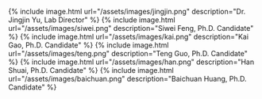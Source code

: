 {% include image.html url="/assets/images/jingjin.png" description="Dr. Jingjin Yu, Lab Director" %}
{% include image.html url="/assets/images/siwei.png" description="Siwei Feng, Ph.D. Candidate" %}
{% include image.html url="/assets/images/kai.png" description="Kai Gao, Ph.D. Candidate" %}
{% include image.html url="/assets/images/teng.png" description="Teng Guo, Ph.D. Candidate" %}
{% include image.html url="/assets/images/han.png" description="Han Shuai, Ph.D. Candidate" %}
{% include image.html url="/assets/images/baichuan.png" description="Baichuan Huang, Ph.D. Candidate" %}

